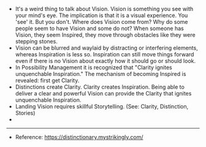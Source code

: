 - It's a weird thing to talk about Vision. Vision is something you see with your mind's eye. The implication is that it is a visual experience. You 'see' it.  But you don't. Where does Vision come from? Why do some people seem to have Vision and some do not? When someone has Vision, they seem Inspired, they move through obstacles like they were stepping stones.
- Vision can be blurred and waylaid by distracting or interfering  elements, whereas Inspiration is less so. Inspiration can still move things forward even if there is no Vision about exactly how it should go or should look.
- In Possibility Management it is recognized that "Clarity ignites unquenchable Inspiration." The mechanism of becoming Inspired is revealed: first get Clarity.
- Distinctions create Clarity. Clarity creates Inspiration. Being able to deliver a clear and powerful Vision can provide the Clarity that ignites unquenchable Inspiration.
- Landing Vision requires skillful Storytelling. (See: Clarity, Distinction, Stories)
-
- ---
- Reference: https://distinctionary.mystrikingly.com/